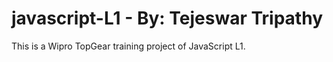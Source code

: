 # javascript-L1 - By: Tejeswar Tripathy

This is a Wipro TopGear training project of JavaScript L1.
